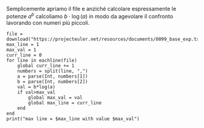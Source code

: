 <!--This file was generated, do not modify it.-->
Semplicemente apriamo il file e anziché calcolare espressamente le potenze $a^b$ calcoliamo $b\cdot \log(a)$ in modo da agevolare il confronto lavorando con numeri più piccoli.

````julia:ex1
file = download("https://projecteuler.net/resources/documents/0099_base_exp.txt")
max_line = 1
max_val = 1
curr_line = 0
for line in eachline(file)
    global curr_line += 1
    numbers = split(line, ",")
    a = parse(Int, numbers[1])
    b = parse(Int, numbers[2])
    val = b*log(a)
    if val>max_val
        global max_val = val
        global max_line = curr_line
    end
end
print("max line = $max_line with value $max_val")
````

